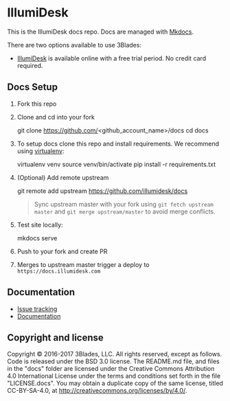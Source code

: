 # IllumiDesk

This is the IllumiDesk docs repo. Docs are managed with [Mkdocs](http://www.mkdocs.org/).

There are two options available to use 3Blades:

- [IllumiDesk](https://illumidesk.com) is available online with a free trial period. No credit card required.

## Docs Setup

1. Fork this repo
2. Clone and cd into your fork

    git clone https://github.com/<github_account_name>/docs
    cd docs

3. To setup docs clone this repo and install requirements. We recommend using [virtualenv](https://virtualenv.pypa.io/en/stable/):

    virtualenv venv
    source venv/bin/activate
    pip install -r requirements.txt

4. (Optional) Add remote upstream

    git remote add upstream https://github.com/illumidesk/docs

    > Sync upstream master with your fork using `git fetch upstream master` and `git merge upstream/master` to avoid merge conflicts.

5. Test site locally:

    mkdocs serve

6. Push to your fork and create PR

7. Merges to upstream master trigger a deploy to `https://docs.illumidesk.com`

## Documentation

- [Issue tracking](https://github.com/illumidesk/docs/issues)
- [Documentation](https://docs.illumidesk.com/)

## Copyright and license

Copyright © 2016-2017 3Blades, LLC. All rights reserved, except as follows. Code
is released under the BSD 3.0 license. The README.md file, and files in the
"docs" folder are licensed under the Creative Commons Attribution 4.0
International License under the terms and conditions set forth in the file
"LICENSE.docs". You may obtain a duplicate copy of the same license, titled
CC-BY-SA-4.0, at http://creativecommons.org/licenses/by/4.0/.

